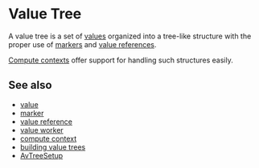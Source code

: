 # Value Tree

A value tree is a set of [values](def://) organized into a tree-like structure with 
the proper use of [markers](def://) and [value references](def://).

[Compute contexts](def://) offer support for handling such structures easily.

## See also

- [value](def://)
- [marker](def://)
- [value reference](def://)
- [value worker](def://)
- [compute context](def://)
- [building value trees](guide://)
- [AvTreeSetup](class://)